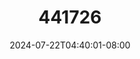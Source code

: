 --- 
title: "441726"
description: "video bokep 441726 tiktok video full baru"
date: 2024-07-22T04:40:01-08:00
file_code: "0wgcccyi3dqc"
draft: false
cover: "vzf7zm65vhvbgcpv.jpg"
tags: ["indo", "bokep-indo", "bokep-viral", "bokep-ig"]
length: 148
fld_id: "1483099"
foldername: "Adila vania telegram"
categories: ["Adila vania telegram"]
views: 0
---